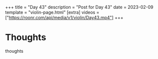 +++
title = "Day 43"
description = "Post for Day 43"
date = 2023-02-09
template = "violin-page.html"
[extra]
videos = ["https://roonr.com/api/media/v1/violin/Day43.mp4"]
+++

# Thoughts
thoughts